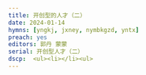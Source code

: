 ```yaml
---
title: 开创型的人才（二）
date: 2024-01-14
hymns: [yngkj, jxney, nymbkgzd, yntx]
preach: yes
editors: 郭丹 蒙蒙
serial: 开创型人才（二）
dscp:  <ul><li></li><ul>
---
```


